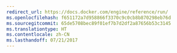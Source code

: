 ```yaml
---
redirect_url: https://docs.docker.com/engine/reference/run/
ms.openlocfilehash: f651172a7d958866f3370c9c0cb8b870298eb76d
ms.sourcegitcommit: 65de5708bec89f01ef7b7d2df2a87656b53c3145
ms.translationtype: HT
ms.contentlocale: zh-CN
ms.lasthandoff: 07/21/2017
---
```

